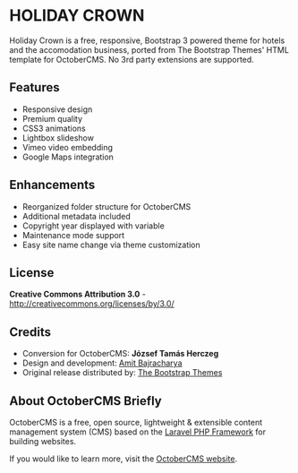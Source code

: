 HOLIDAY CROWN
=============

Holiday Crown is a free, responsive, Bootstrap 3 powered theme for hotels and the accomodation business, ported from The Bootstrap Themes' HTML template for OctoberCMS. No 3rd party extensions are supported.

Features
--------
* Responsive design
* Premium quality
* CSS3 animations
* Lightbox slideshow
* Vimeo video embedding
* Google Maps integration

Enhancements
--------------
* Reorganized folder structure for OctoberCMS
* Additional metadata included
* Copyright year displayed with variable
* Maintenance mode support
* Easy site name change via theme customization

License
-------
**Creative Commons Attribution 3.0** - http://creativecommons.org/licenses/by/3.0/

Credits
-------
* Conversion for OctoberCMS: **József Tamás Herczeg**
* Design and development: [Amit Bajracharya](https://dribbble.com/amitbajracharya)
* Original release distributed by: [The Bootstrap Themes](http://thebootstrapthemes.com/)

About OctoberCMS Briefly
------------------------
OctoberCMS is a free, open source, lightweight & extensible content management system (CMS) based on the [Laravel PHP Framework](http://laravel.com/) for building websites.

If you would like to learn more, visit the [OctoberCMS website](http://octobercms.com/).

